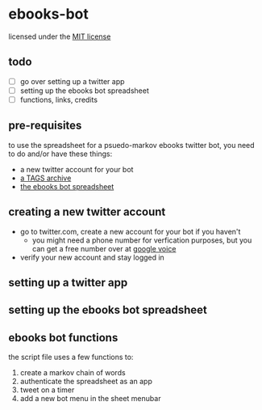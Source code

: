 # ebooks-bot

licensed under the [MIT license](/LICENSE)

## todo

- [ ] go over setting up a twitter app
- [ ] setting up the ebooks bot spreadsheet
- [ ] functions, links, credits

## pre-requisites

to use the spreadsheet for a psuedo-markov ebooks twitter bot, you need to do and/or have these things:
* a new twitter account for your bot
* [a TAGS archive](https://tags.hawksey.info)
* [the ebooks bot spreadsheet](https://docs.google.com/spreadsheets/d/1wDcNuz0pDAfgzep2bBMwHKlH2nwFeVtSbtv_difIZXw/edit#gid=0)

## creating a new twitter account

* go to twitter.com, create a new account for your bot if you haven't
  * you might need a phone number for verfication purposes, but you can get a free number over at [google voice](https://voice.google.com)
* verify your new account and stay logged in

## setting up a twitter app

## setting up the ebooks bot spreadsheet

## ebooks bot functions

the script file uses a few functions to:
1. create a markov chain of words 
2. authenticate the spreadsheet as an app
3. tweet on a timer
4. add a new bot menu in the sheet menubar
